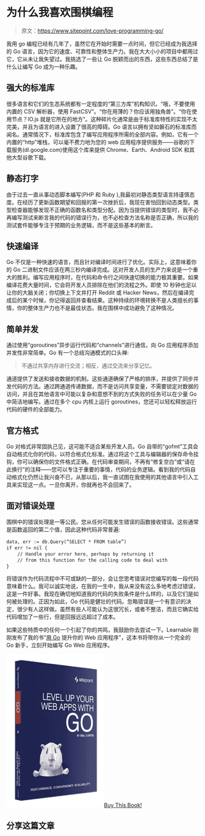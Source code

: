 # 为什么我喜欢围棋编程

> 原文：<https://www.sitepoint.com/love-programming-go/>

我用 go 编程已经有几年了，虽然它在开始时需要一点时间，但它已经成为我选择的 Go 语言，因为它的速度、可靠性和整体生产力。我在大大小小的项目中都用过它，它从未让我失望过。我挑选了一些让 Go 脱颖而出的东西，这些东西总结了是什么让编写 Go 成为一种乐趣。

## 强大的标准库

很多语言和它们的生态系统都有一定程度的“第三方库”机构知识。“哦，不要使用内置的 CSV 解析器，使用 FastCSV”。“你在用薄的？你应该用独角兽”。“你在使用节点？IO.js 就是它所在的地方”。这种碎片化通常是由于标准库特性的实现不太完美，并且为语言的进入设置了很高的障碍。Go 语言以拥有坚如磐石的标准库而闻名。通常情况下，标准库包含了编写应用程序所需的全部内容。例如，它有一个内置的“http”堆栈，可以毫不费力地为您的 web 应用程序提供服务——谷歌的下载服务(dl.google.com)使用这个库来提供 Chrome、Earth、Android SDK 和其他大型谷歌下载。

## 静态打字

由于过去一直从事动态脚本编写(PHP 和 Ruby ),我最初对静态类型语言持谨慎态度。在经历了更新函数期望和回报的第一次挫折后，我现在害怕回到动态类型。类型检查器能够发现不正确的函数名和类型分配。因为当提供错误的类型时，我不必再编写测试来断言我的代码的错误行为，也不必检查方法名称是否正确，所以我的测试套件能够专注于预期的业务逻辑，而不是这些基本的断言。

## 快速编译

Go 不仅是一种快速的语言，而且针对编译时间进行了优化。实际上，这意味着你的 Go 二进制文件应该在两三秒内编译完成。这对开发人员的生产力来说是一个重大的胜利。编写应用程序时，在代码和命令行之间快速切换的能力极其重要。如果编译花费大量时间，它会将开发人员排除在他们的流程之外。即使 10 秒钟也足以让你的大脑关闭；你切换上下文并打开 Reddit 或 Hacker News，然后在编译完成后的某个时候，你记得返回并查看结果。这种持续的环境转换不是人类擅长的事情，你的整体生产力也不是最佳状态。我在围棋中成功避免了这种情况。

## 简单并发

通过使用“goroutines”异步运行代码和“channels”进行通信，向 Go 应用程序添加并发性非常简单。Go 有一个总结沟通模式的口头禅:

> 不通过共享内存进行交流；相反，通过交流来分享记忆。

通道提供了发送和接收数据的机制。这些通道确保了严格的排序，并提供了同步并发代码的方法。通过跨通道传递数据，而不是访问共享变量，不需要锁定对数据的访问，并且在其他语言中可能以复杂和意想不到的方式失败的任务可以在少量 Go 中简洁地编写。通过在多个 cpu 内核上运行 goroutines，您还可以轻松释放运行代码的硬件的全部能力。

## 官方格式

Go 对格式非常固执己见，这可能不适合某些开发人员。Go 自带的“gofmt”工具会自动格式化你的代码，以符合格式化标准。通过将这个工具与编辑器的保存命令挂钩，你可以确保你的文件格式正确。在代码审查期间，不再有“修复空白”或“请在此换行”的注释——您可以专注于重要的事情，代码的业务逻辑。看到我的代码自动格式化仍然让我兴奋不已，从那以后，我一直试图在我使用的其他语言中引入工具来实现这一点。一旦你离开，你就再也不会回来了。

## 面对错误处理

围棋中的错误处理是一等公民。您从任何可能发生错误的函数接收错误。这些通常是函数返回的第二个值，因此这种代码非常普遍:

```
data, err := db.Query(“SELECT * FROM table”)
if err != nil {
	// Handle your error here, perhaps by returning it
	// from this function for the calling code to deal with
}
```

将错误作为代码流程中不可或缺的一部分，会让您思考错误对您编写的每一段代码意味着什么。我可以诚实地说，在我的一生中，我从来没有这么多地考虑过错误，这是一件好事。我现在确切地知道我的代码的失败条件是什么样的，以及它们是如何被处理的。正因为如此，Go 代码是健壮的代码。忽略错误是一个有意识的决定，很少有人这样做。虽然有些人可能认为这很冗长，或者不整洁，而且它确实给代码增加了一些行，但是回报远远超过了成本。

如果这些特质中的任何一个引起了你的共鸣，我鼓励你去尝试一下。Learnable 刚刚发布了我的书“[用 Go](https://dashboard.tinypass.com/download?did=Docuoki) 提升你的 Web 应用程序”，这本书将带你从一个完全的 Go 新手，立刻开始编写 Go Web 应用程序。

[![Go_Book_Cover_AB](img/230f5add4d6bfe865eda4a9b98cec063.png)](https://dashboard.tinypass.com/download?did=Docuoki)[Buy This Book!](https://dashboard.tinypass.com/download?did=Docuoki)

## 分享这篇文章